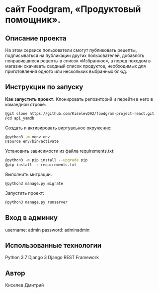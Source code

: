 # сайт Foodgram, «Продуктовый помощник». 

## Описание проекта
На этом сервисе пользователи смогут публиковать рецепты, подписываться на публикации других пользователей, добавлять понравившиеся рецепты в список «Избранное», а перед походом в магазин скачивать сводный список продуктов, необходимых для приготовления одного или нескольких выбранных блюд.

## Инструкции по запуску

**Как запустить проект:**
Клонировать репозиторий и перейти в него в командной строке:

```bash
@git clone https://github.com/KiselevD92/foodgram-project-react.git
@cd api_yamdb
```

Cоздать и активировать виртуальное окружение:

```bash
@python3 -m venv env
@source env/bin/activate
```

Установить зависимости из файла requirements.txt:

```bash
@python3 -m pip install --upgrade pip
@pip install -r requirements.txt
```

Выполнить миграции:

```bash
@python3 manage.py migrate
```

Запустить проект:

```bash
@python3 manage.py runserver
```

## Вход в админку
username: admin
password: adminadmin


## Использованные технологии
Python 3.7
Django 3
Django REST Framework

## Автор
Киселев Дмитрий
